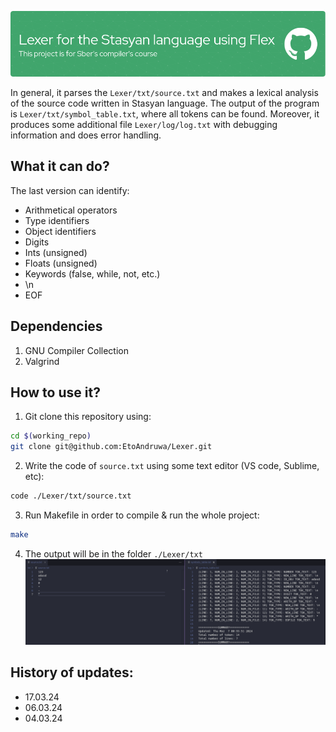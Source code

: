 ![Screenshot](header.png)

In general, it parses the `Lexer/txt/source.txt` and makes a lexical analysis of the source code written in Stasyan language. The output of the program is `Lexer/txt/symbol_table.txt`, where all tokens can be found. Moreover, it produces some additional file `Lexer/log/log.txt` with debugging information and does error handling.

## What it can do?
The last version can identify:
* Arithmetical operators
* Type identifiers
* Object identifiers
* Digits
* Ints (unsigned) 
* Floats (unsigned) 
* Keywords (false, while, not, etc.) 
* \n 
* EOF

## Dependencies
1. GNU Compiler Collection
2. Valgrind

## How to use it?
1. Git clone this repository using:
```bash 
cd $(working_repo)
git clone git@github.com:EtoAndruwa/Lexer.git 
```
2. Write the code of `source.txt` using some text editor (VS code, Sublime, etc):
```bash
code ./Lexer/txt/source.txt
```
3. Run Makefile in order to compile & run the whole project:
```bash
make
```
4. The output will be in the folder `./Lexer/txt`
![Screenshot](output_exmpl.png)

## History of updates:
* 17.03.24
* 06.03.24
* 04.03.24